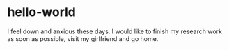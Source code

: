 # hello-world
I feel down and anxious these days.
I would like to finish my research work as soon as possible, visit my girlfriend and go home. 
